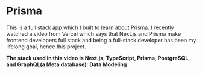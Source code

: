 # Prisma
This is a full stack app which I built to learn about Prisma.
I recently watched a video from Vercel which says that Next.js and Prisma make frontend developers full stack and 
being a full-stack developer has been my lifelong goal, hence this project.

**The stack used in this video is Next.js, TypeScript, Prisma, PostgreSQL, and GraphQL(a Meta database): Data Modeling**
